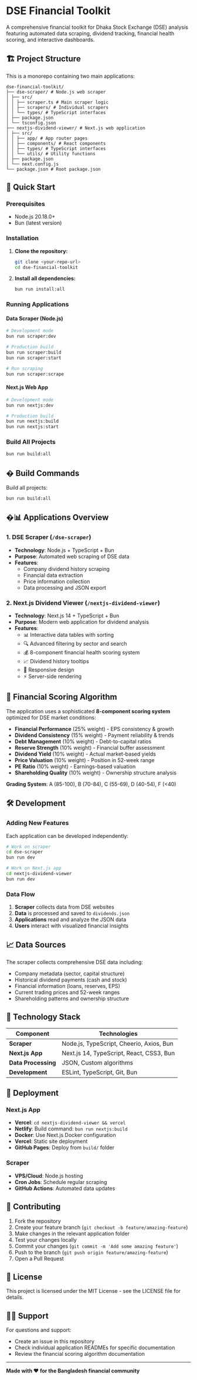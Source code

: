 # DSE Financial Toolkit

A comprehensive financial toolkit for Dhaka Stock Exchange (DSE) analysis featuring automated data scraping, dividend tracking, financial health scoring, and interactive dashboards.

## 🏗️ Project Structure

This is a monorepo containing two main applications:

```
dse-financial-toolkit/
├── dse-scraper/ # Node.js web scraper
│ ├── src/
│ │ ├── scraper.ts # Main scraper logic
│ │ ├── scrapers/ # Individual scrapers
│ │ └── types/ # TypeScript interfaces
│ ├── package.json
│ └── tsconfig.json
├── nextjs-dividend-viewer/ # Next.js web application
│ ├── src/
│ │ ├── app/ # App router pages
│ │ ├── components/ # React components
│ │ ├── types/ # TypeScript interfaces
│ │ └── utils/ # Utility functions
│ ├── package.json
│ └── next.config.js
└── package.json # Root package.json
```

## 🚀 Quick Start

### Prerequisites

- Node.js 20.18.0+
- Bun (latest version)

### Installation

1. **Clone the repository:**

   ```bash
   git clone <your-repo-url>
   cd dse-financial-toolkit
   ```

2. **Install all dependencies:**
   ```bash
   bun run install:all
   ```

### Running Applications

#### **Data Scraper (Node.js)**

```bash
# Development mode
bun run scraper:dev

# Production build
bun run scraper:build
bun run scraper:start

# Run scraping
bun run scraper:scrape
```

#### **Next.js Web App**

```bash
# Development mode
bun run nextjs:dev

# Production build
bun run nextjs:build
bun run nextjs:start
```

### Build All Projects

```bash
bun run build:all
```

## �️ Build Commands

Build all projects:

```bash
bun run build:all
```

## �📊 Applications Overview

### 1. **DSE Scraper** (`/dse-scraper`)

- **Technology**: Node.js + TypeScript + Bun
- **Purpose**: Automated web scraping of DSE data
- **Features**:
  - Company dividend history scraping
  - Financial data extraction
  - Price information collection
  - Data processing and JSON export

### 2. **Next.js Dividend Viewer** (`/nextjs-dividend-viewer`)

- **Technology**: Next.js 14 + TypeScript + Bun
- **Purpose**: Modern web application for dividend analysis
- **Features**:
  - 📊 Interactive data tables with sorting
  - 🔍 Advanced filtering by sector and search
  - 💰 8-component financial health scoring system
  - 📈 Dividend history tooltips
  - 📱 Responsive design
  - ⚡ Server-side rendering

## 🧮 Financial Scoring Algorithm

The application uses a sophisticated **8-component scoring system** optimized for DSE market conditions:

- **Financial Performance** (25% weight) - EPS consistency & growth
- **Dividend Consistency** (15% weight) - Payment reliability & trends
- **Debt Management** (10% weight) - Debt-to-capital ratios
- **Reserve Strength** (10% weight) - Financial buffer assessment
- **Dividend Yield** (10% weight) - Actual market-based yields
- **Price Valuation** (10% weight) - Position in 52-week range
- **PE Ratio** (10% weight) - Earnings-based valuation
- **Shareholding Quality** (10% weight) - Ownership structure analysis

**Grading System**: A (85-100), B (70-84), C (55-69), D (40-54), F (<40)

## 🛠️ Development

### Adding New Features

Each application can be developed independently:

```bash
# Work on scraper
cd dse-scraper
bun run dev

# Work on Next.js app
cd nextjs-dividend-viewer
bun run dev
```

### Data Flow

1. **Scraper** collects data from DSE websites
2. **Data** is processed and saved to `dividends.json`
3. **Applications** read and analyze the JSON data
4. **Users** interact with visualized financial insights

## 📈 Data Sources

The scraper collects comprehensive DSE data including:

- Company metadata (sector, capital structure)
- Historical dividend payments (cash and stock)
- Financial information (loans, reserves, EPS)
- Current trading prices and 52-week ranges
- Shareholding patterns and ownership structure

## 🔧 Technology Stack

| Component           | Technologies                             |
| ------------------- | ---------------------------------------- |
| **Scraper**         | Node.js, TypeScript, Cheerio, Axios, Bun |
| **Next.js App**     | Next.js 14, TypeScript, React, CSS3, Bun |
| **Data Processing** | JSON, Custom algorithms                  |
| **Development**     | ESLint, TypeScript, Git, Bun             |

## 🚀 Deployment

### Next.js App

- **Vercel**: `cd nextjs-dividend-viewer && vercel`
- **Netlify**: Build command: `bun run nextjs:build`
- **Docker**: Use Next.js Docker configuration
- **Vercel**: Static site deployment
- **GitHub Pages**: Deploy from `build/` folder

### Scraper

- **VPS/Cloud**: Node.js hosting
- **Cron Jobs**: Schedule regular scraping
- **GitHub Actions**: Automated data updates

## 🤝 Contributing

1. Fork the repository
2. Create your feature branch (`git checkout -b feature/amazing-feature`)
3. Make changes in the relevant application folder
4. Test your changes locally
5. Commit your changes (`git commit -m 'Add some amazing feature'`)
6. Push to the branch (`git push origin feature/amazing-feature`)
7. Open a Pull Request

## 📄 License

This project is licensed under the MIT License - see the LICENSE file for details.

## 🙋‍♂️ Support

For questions and support:

- Create an issue in this repository
- Check individual application READMEs for specific documentation
- Review the financial scoring algorithm documentation

---

**Made with ❤️ for the Bangladesh financial community**
